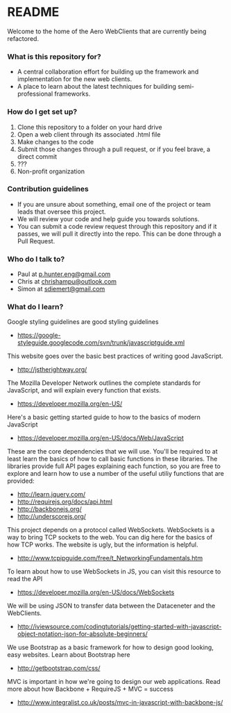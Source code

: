 # README #

Welcome to the home of the Aero WebClients that are currently being refactored.

### What is this repository for? ###

* A central collaboration effort  for building up the framework and implementation for the new web clients.
* A place to learn about the latest techniques for building semi-professional frameworks.

### How do I get set up? ###

1. Clone this repository to a folder on your hard drive
2. Open a web client through its associated .html file
3. Make changes to the code
4. Submit those changes through a pull request, or if you feel brave, a direct commit
5. ???
6. Non-profit organization

### Contribution guidelines ###

* If you are unsure about something, email one of the project or team leads that oversee this project.
* We will review your code and help guide you towards solutions.
* You can submit a code review request through this repository and if it passes, we will pull it directly into the repo. This can be done through a Pull Request.

### Who do I talk to? ###

* Paul at p.hunter.eng@gmail.com
* Chris at chrishampu@outlook.com
* Simon at sdiemert@gmail.com

### What do I learn? ###

Google styling guidelines are good styling guidelines

* https://google-styleguide.googlecode.com/svn/trunk/javascriptguide.xml

This website goes over the basic best practices of writing good JavaScript.

* http://jstherightway.org/

The Mozilla Developer Network outlines the complete standards for JavaScript, and will explain every function that exists.

* https://developer.mozilla.org/en-US/

Here's a basic getting started guide to how to the basics of modern JavaScript

* https://developer.mozilla.org/en-US/docs/Web/JavaScript

These are the core dependencies that we will use. You'll be required to at least learn the basics of how to call basic functions
in these libraries. The libraries provide full API pages explaining each function, so you are free to explore and learn how to use
a number of the useful utiliy functions that are provided: 

* http://learn.jquery.com/
* http://requirejs.org/docs/api.html
* http://backbonejs.org/
* http://underscorejs.org/

This project depends on a protocol called WebSockets. WebSockets is a way to bring TCP sockets to the web. You can dig here for the basics of how TCP works. The website is ugly, but the information is helpful.

* http://www.tcpipguide.com/free/t_NetworkingFundamentals.htm

To learn about how to use WebSockets in JS, you can visit this resource to read the API

* https://developer.mozilla.org/en-US/docs/WebSockets

We will be using JSON to transfer data between the Dataceneter and the WebClients.

* http://iviewsource.com/codingtutorials/getting-started-with-javascript-object-notation-json-for-absolute-beginners/

We use Bootstrap as a basic framework for how to design good looking, easy websites. Learn about Bootstrap here

* http://getbootstrap.com/css/

MVC is important in how we're going to design our web applications. Read more about how Backbone + RequireJS + MVC = success

* http://www.integralist.co.uk/posts/mvc-in-javascript-with-backbone-js/